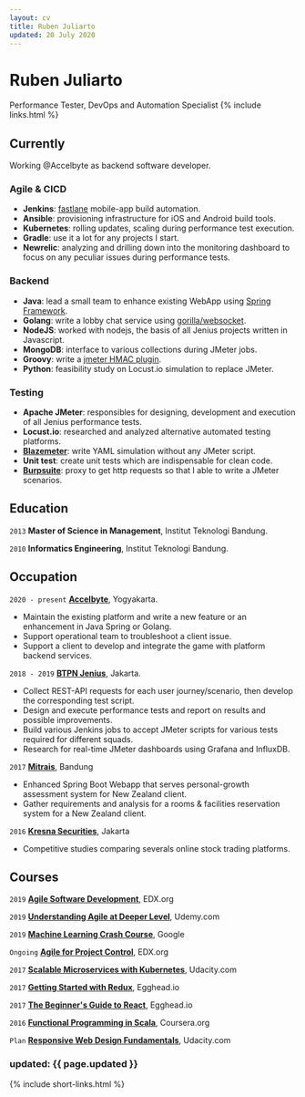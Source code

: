 ```yaml
---
layout: cv
title: Ruben Juliarto
updated: 20 July 2020
---
```

# Ruben Juliarto
Performance Tester, DevOps and Automation Specialist
{% include links.html %}

## Currently

Working @Accelbyte as backend software developer.

### Agile & CICD

 - __Jenkins__: [fastlane](http://fastlane.tools) mobile-app build automation.
 - __Ansible__: provisioning infrastructure for iOS and Android build tools.
 - __Kubernetes__: rolling updates, scaling during performance test execution.
 - __Gradle__: use it a lot for any projects I start.
 - __Newrelic__: analyzing and drilling down into the monitoring dashboard to focus on any peculiar issues during performance tests.

### Backend

 - __Java__: lead a small team to enhance existing WebApp using [Spring Framework](http://springframework.org).
 - __Golang__: write a lobby chat service using [gorilla/websocket](https://github.com/gorilla/websocket).
 - __NodeJS__: worked with nodejs, the basis of all Jenius projects written in Javascript.
 - __MongoDB__: interface to various collections during JMeter jobs.
 - __Groovy__: write a [jmeter HMAC plugin](http://github.com/rubenjoy/jmeter-hmac-plugin).
 - __Python__: feasibility study on Locust.io simulation to replace JMeter.

### Testing

 - __Apache JMeter__: responsibles for designing, development and execution of all Jenius performance tests.
 - __Locust.io__: researched and analyzed alternative automated testing platforms.
 - __[Blazemeter](http://gettaurus.org)__: write YAML simulation without any JMeter script.
 - __Unit test__: create unit tests which are indispensable for clean code.
 - __[Burpsuite](http://portswigger.net/burp)__: proxy to get http requests so that I able to write a JMeter scenarios.

## Education

`2013`
__Master of Science in Management__, Institut Teknologi Bandung.

`2010`
__Informatics Engineering__, Institut Teknologi Bandung.

## Occupation

`2020 - present`
__[Accelbyte](https://accelbyte.io/)__, Yogyakarta.

- Maintain the existing platform and write a new feature  or an enhancement in Java Spring or Golang.
- Support operational team to troubleshoot a client issue.
- Support a client to develop and integrate the game with platform backend services.

`2018 - 2019`
__[BTPN Jenius](http://jenius.com)__, Jakarta.

- Collect REST-API requests for each user journey/scenario, then develop the corresponding test script.
- Design and execute performance tests and report on results and possible improvements.
- Build various Jenkins jobs to accept JMeter scripts for various tests required for different squads.
- Research for real-time JMeter dashboards using Grafana and InfluxDB.

`2017`
__[Mitrais](http://mitrais.com)__, Bandung

- Enhanced Spring Boot Webapp that serves personal-growth assessment system for New Zealand client.
- Gather requirements and analysis for a rooms & facilities reservation system for a New Zealand client.

`2016`
__[Kresna Securities](http://kresnasecurities.com)__, Jakarta

- Competitive studies comparing severals online stock trading platforms.

## Courses

`2019`
__[Agile Software Development](https://courses.edx.org/courses/course-v1:ETHx+ASD.1x+1T2019/course/)__, EDX.org

`2019`
__[Understanding Agile at Deeper Level](https://www.udemy.com/course/understanding-agile-at-a-deeper-level/)__, Udemy.com

`2019`
__[Machine Learning Crash Course](https://developers.google.com/machine-learning/crash-course/)__, Google

`Ongoing`
__[Agile for Project Control](https://courses.edx.org/courses/course-v1:USMx+ENCE607.5x+1T2019/course/)__, EDX.org

`2017`
__[Scalable Microservices with Kubernetes](https://www.udacity.com/course/scalable-microservices-with-kubernetes--ud615)__, Udacity.com

`2017`
__[Getting Started with Redux](https://egghead.io/courses/getting-started-with-redux)__, Egghead.io

`2017`
__[The Beginner's Guide to React](https://egghead.io/courses/the-beginner-s-guide-to-react)__, Egghead.io

`2016`
__[Functional Programming in Scala](https://www.coursera.org/learn/progfun1)__, Coursera.org

`Plan`
__[Responsive Web Design Fundamentals](https://www.udacity.com/course/responsive-web-design-fundamentals--ud893)__, Udacity.com

### updated: {{ page.updated }}

{% include short-links.html %}
